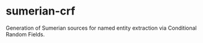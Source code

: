 # sumerian-crf
Generation of Sumerian sources for named entity extraction via Conditional Random Fields.
